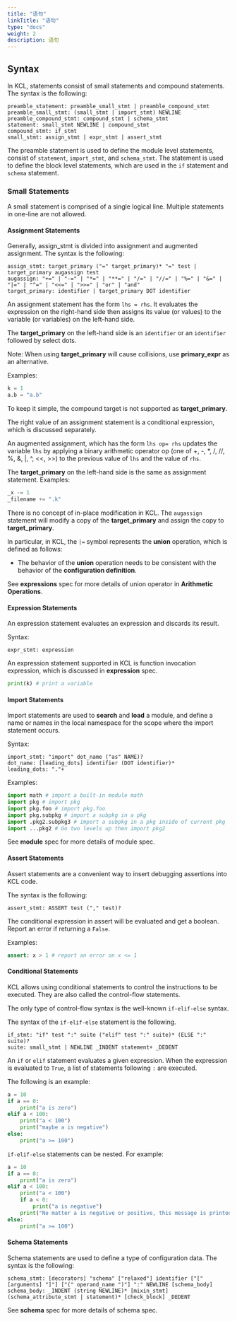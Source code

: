 ```yaml
---
title: "语句"
linkTitle: "语句"
type: "docs"
weight: 2
description: 语句
---
```

## Syntax

In KCL, statements consist of small statements and compound statements. The syntax is the following:

```
preamble_statement: preamble_small_stmt | preamble_compound_stmt
preamble_small_stmt: (small_stmt | import_stmt) NEWLINE
preamble_compound_stmt: compound_stmt | schema_stmt
statement: small_stmt NEWLINE | compound_stmt
compound_stmt: if_stmt
small_stmt: assign_stmt | expr_stmt | assert_stmt
```

The preamble statement is used to define the module level statements, consist of `statement`, `import_stmt`, and `schema_stmt`. The statement is used to define the block level statements, which are used in the `if` statement and `schema` statement.

### Small Statements

A small statement is comprised of a single logical line. Multiple statements in one-line are not allowed.

#### Assignment Statements

Generally, assign_stmt is divided into assignment and augmented assignment. The syntax is the following:

```
assign_stmt: target_primary ("=" target_primary)* "=" test | target_primary augassign test
augassign: "+=" | "-=" | "*=" | "**=" | "/=" | "//=" | "%=" | "&=" | "|=" | "^=" | "<<=" | ">>=" | "or" | "and"
target_primary: identifier | target_primary DOT identifier
```

An assignment statement has the form `lhs = rhs`. It evaluates the expression on the right-hand side then assigns its value (or values) to the variable (or variables) on the left-hand side.

The **target_primary** on the left-hand side is an `identifier` or an `identifier` followed by select dots.

Note: When using **target_primary** will cause collisions, use **primary_expr** as an alternative.

Examples:

```python
k = 1
a.b = "a.b"
```

To keep it simple, the compound target is not supported as **target_primary**.

The right value of an assignment statement is a conditional expression, which is discussed separately.

An augmented assignment, which has the form `lhs op= rhs` updates the variable `lhs` by applying a binary arithmetic operator op (one of +, -, *, /, //, %, &, |, ^, <<, >>) to the previous value of `lhs` and the value of `rhs`.

The **target_primary** on the left-hand side is the same as assignment statement. Examples:

```python
_x -= 1
_filename += ".k"
```

There is no concept of in-place modification in KCL. The `augassign` statement will modify a copy of the **target_primary** and assign the copy to **target_primary**.

In particular, in KCL, the `|=` symbol represents the **union** operation, which is defined as follows:

- The behavior of the **union** operation needs to be consistent with the behavior of the **configuration definition**.

See **expressions** spec for more details of union operator in **Arithmetic Operations**.

#### Expression Statements

An expression statement evaluates an expression and discards its result.

Syntax:

```
expr_stmt: expression
```

An expression statement supported in KCL is function invocation expression, which is discussed in **expression** spec.

```python
print(k) # print a variable
```

#### Import Statements

Import statements are used to **search** and **load** a module, and define a name or names in the local namespace for the scope where the import statement occurs.

Syntax:

```
import_stmt: "import" dot_name ("as" NAME)?
dot_name: [leading_dots] identifier (DOT identifier)*
leading_dots: "."+
```

Examples:

```python
import math # import a built-in module math
import pkg # import pkg
import pkg.foo # import pkg.foo
import pkg.subpkg # import a subpkg in a pkg
import .pkg2.subpkg3 # import a subpkg in a pkg inside of current pkg
import ...pkg2 # Go two levels up then import pkg2
```

See **module** spec for more details of module spec.

#### Assert Statements

Assert statements are a convenient way to insert debugging assertions into KCL code.

The syntax is the following:

```
assert_stmt: ASSERT test ("," test)?
```

The conditional expression in assert will be evaluated and get a boolean. Report an error if returning a `False`.

Examples:

```python
assert: x > 1 # report an error on x <= 1
```

#### Conditional Statements

KCL allows using conditional statements to control the instructions to
be executed. They are also called the control-flow statements.

The only type of control-flow syntax is the well-known `if-elif-else` syntax.

The syntax of the `if-elif-else` statement is the following.

```
if_stmt: "if" test ":" suite ("elif" test ":" suite)* (ELSE ":" suite)?
suite: small_stmt | NEWLINE _INDENT statement+ _DEDENT
```

An `if` or `elif` statement evaluates a given expression. When the expression
is evaluated to `True`, a list of statements following `:` are executed.

The following is an example:

```python
a = 10
if a == 0:
    print("a is zero")
elif a < 100:
    print("a < 100")
    print("maybe a is negative")
else:
    print("a >= 100")
```

`if-elif-else` statements can be nested. For example:

```python
a = 10
if a == 0:
    print("a is zero")
elif a < 100:
    print("a < 100")
    if a < 0:
        print("a is negative")
    print("No matter a is negative or positive, this message is printed")
else:
    print("a >= 100")
```

#### Schema Statements

Schema statements are used to define a type of configuration data. The syntax is the following:

```
schema_stmt: [decorators] "schema" ["relaxed"] identifier ["[" [arguments] "]"] ["(" operand_name ")"] ":" NEWLINE [schema_body]
schema_body: _INDENT (string NEWLINE)* [mixin_stmt] (schema_attribute_stmt | statement)* [check_block] _DEDENT
```

See **schema** spec for more details of schema spec.

